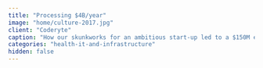 ```yaml
---
title: "Processing $4B/year"
image: "home/culture-2017.jpg"
client: "Coderyte"
caption: "How our skunkworks for an ambitious start-up led to a $150M exit."
categories: "health-it-and-infrastructure"
hidden: false
---
```

